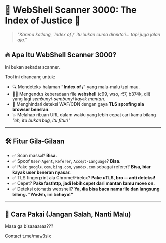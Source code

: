 # 🚨 WebShell Scanner 3000: The Index of Justice 🚨

> _"Karena kadang, 'Index of /' itu bukan cuma direktori... tapi juga jalan aja."_

## 🔥 Apa Itu WebShell Scanner 3000?

Ini bukan sekadar scanner.  

Tool ini dirancang untuk:
- 🔍 Mendeteksi halaman **"Index of /"** yang malu-malu tapi mau.
- 🕵️‍♂️ Mengendus keberadaan file **webshell** (c99, wso, r57, b374k, dll) yang lagi *sembunyi-sembunyi kayak mantan*.
- 🚫 Menghindari deteksi WAF/CDN dengan gaya **TLS spoofing ala browser beneran**.
- 💥 Melahap ribuan URL dalam waktu yang lebih cepat dari kamu bilang *"eh, itu bukan bug, itu fitur!"*

---

## 🛠 Fitur Gila-Gilaan

- ✅ Scan massal? **Bisa.**
- ✅ Spoof `User-Agent`, `Referer`, `Accept-Language`? **Bisa.**
- ✅ Pake `google.com`, `bing.com`, `yandex.com` sebagai referer? **Bisa, biar kayak user beneran nyasar.**
- ✅ TLS fingerprint ala Chrome/Firefox? **Pake uTLS, bro — anti deteksi!**
- ✅ Cepet? **Pake fasthttp, jadi lebih cepet dari mantan kamu move on.**
- ✅ Deteksi otomatis webshell? **Ya, dia bisa baca nama file dan langsung bilang: "Waduh, ini bahaya!"**

---

## 🚀 Cara Pakai (Jangan Salah, Nanti Malu)

Masa ga bisaaaaaaa???

Contact t.me/maw3six
